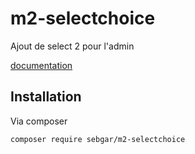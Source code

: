 # m2-selectchoice

Ajout de select 2 pour l'admin

[documentation](doc/doc.md)

## Installation

Via composer

```bash
composer require sebgar/m2-selectchoice
```